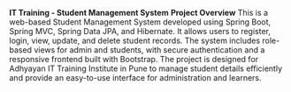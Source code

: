 **IT Training - Student Management System**
**Project Overview**
This is a web-based Student Management System developed using Spring Boot, Spring MVC, Spring Data JPA, and Hibernate. 
It allows users to register, login, view, update, and delete student records. 
The system includes role-based views for admin and students, with secure authentication and a responsive frontend built with Bootstrap.
The project is designed for Adhyayan IT Training Institute in Pune to manage student details efficiently and provide an easy-to-use interface for administration and learners.
